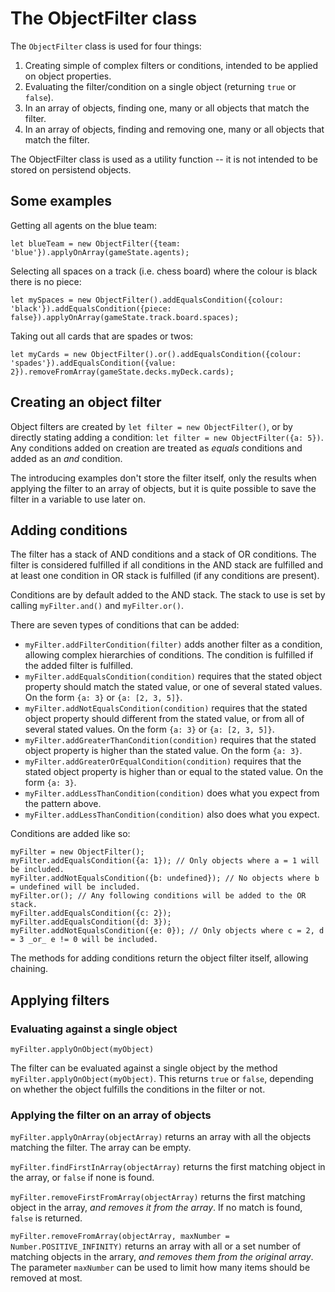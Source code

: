# The ObjectFilter class

The `ObjectFilter` class is used for four things:

1. Creating simple of complex filters or conditions, intended to be applied on object properties.
2. Evaluating the filter/condition on a single object (returning `true` or `false`).
3. In an array of objects, finding one, many or all objects that match the filter.
4. In an array of objects, finding and removing one, many or all objects that match the filter.

The ObjectFilter class is used as a utility function -- it is not intended to be stored on persistend objects.

## Some examples

Getting all agents on the blue team:

`let blueTeam = new ObjectFilter({team: 'blue'}).applyOnArray(gameState.agents);`

Selecting all spaces on a track (i.e. chess board) where the colour is black there is no piece:

`let mySpaces = new ObjectFilter().addEqualsCondition({colour: 'black'}).addEqualsCondition({piece: false}).applyOnArray(gameState.track.board.spaces);`

Taking out all cards that are spades or twos:

`let myCards = new ObjectFilter().or().addEqualsCondition({colour: 'spades'}).addEqualsCondition({value: 2}).removeFromArray(gameState.decks.myDeck.cards);`


## Creating an object filter

Object filters are created by `let filter = new ObjectFilter()`, or by directly stating adding a condition: `let filter = new ObjectFilter({a: 5})`. Any conditions added on creation are treated as _equals_ conditions and added as an _and_ condition.

The introducing examples don't store the filter itself, only the results when applying the filter to an array of objects, but it is quite possible to save the filter in a variable to use later on.

## Adding conditions

The filter has a stack of AND conditions and a stack of OR conditions. The filter is considered fulfilled if all conditions in the AND stack are fulfilled and at least one condition in OR stack is fulfilled (if any conditions are present).

Conditions are by default added to the AND stack. The stack to use is set by calling `myFilter.and()` and `myFilter.or()`.

There are seven types of conditions that can be added:

* `myFilter.addFilterCondition(filter)` adds another filter as a condition, allowing complex hierarchies of conditions. The condition is fulfilled if the added filter is fulfilled.
* `myFilter.addEqualsCondition(condition)` requires that the stated object property should match the stated value, or one of several stated values. On the form `{a: 3}` or `{a: [2, 3, 5]}`.
* `myFilter.addNotEqualsCondition(condition)` requires that the stated object property should different from the stated value, or from all of several stated values. On the form `{a: 3}` or `{a: [2, 3, 5]}`.
* `myFilter.addGreaterThanCondition(condition)` requires that the stated object property is higher than the stated value. On the form `{a: 3}`.
* `myFilter.addGreaterOrEqualCondition(condition)` requires that the stated object property is higher than or equal to the stated value. On the form `{a: 3}`.
* `myFilter.addLessThanCondition(condition)` does what you expect from the pattern above.
* `myFilter.addLessThanCondition(condition)` also does what you expect.

Conditions are added like so:

    myFilter = new ObjectFilter();
    myFilter.addEqualsCondition({a: 1}); // Only objects where a = 1 will be included.
    myFilter.addNotEqualsCondition({b: undefined}); // No objects where b = undefined will be included.
    myFilter.or(); // Any following conditions will be added to the OR stack.
    myFilter.addEqualsCondition({c: 2});
    myFilter.addEqualsCondition({d: 3});
    myFilter.addNotEqualsCondition({e: 0}); // Only objects where c = 2, d = 3 _or_ e != 0 will be included.

The methods for adding conditions return the object filter itself, allowing chaining.

## Applying filters

### Evaluating against a single object

`myFilter.applyOnObject(myObject)`

The filter can be evaluated against a single object by the method `myFilter.applyOnObject(myObject)`. This returns `true` or `false`, depending on whether the object fulfills the conditions in the filter or not.

### Applying the filter on an array of objects

`myFilter.applyOnArray(objectArray)` returns an array with all the objects matching the filter. The array can be empty.

`myFilter.findFirstInArray(objectArray)` returns the first matching object in the array, or `false` if none is found.

`myFilter.removeFirstFromArray(objectArray)` returns the first matching object in the array, _and removes it from the array_. If no match is found, `false` is returned.

`myFilter.removeFromArray(objectArray, maxNumber = Number.POSITIVE_INFINITY)` returns an array with all or a set number of matching objects in the arrary, _and removes them from the original array_. The parameter `maxNumber` can be used to limit how many items should be removed at most.
